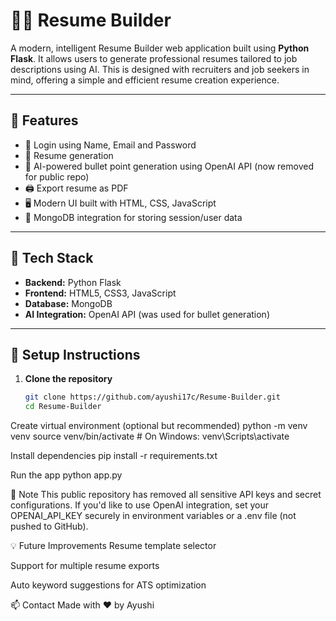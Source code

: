 # 🧑‍💼 Resume Builder

A modern, intelligent Resume Builder web application built using **Python Flask**. It allows users to generate professional resumes tailored to job descriptions using AI. 
This is designed with recruiters and job seekers in mind, offering a simple and efficient resume creation experience.

---

## 🚀 Features

- 🔐 Login using Name, Email and Password
- 📝 Resume generation
- 🧠 AI-powered bullet point generation using OpenAI API (now removed for public repo)
- 🖨️ Export resume as PDF
- 🖥️ Modern UI built with HTML, CSS, JavaScript
- 📁 MongoDB integration for storing session/user data

---

## 📂 Tech Stack

- **Backend:** Python Flask
- **Frontend:** HTML5, CSS3, JavaScript
- **Database:** MongoDB
- **AI Integration:** OpenAI API (was used for bullet generation)

---


## 🔧 Setup Instructions

1. **Clone the repository**
   ```bash
   git clone https://github.com/ayushi17c/Resume-Builder.git
   cd Resume-Builder
   
Create virtual environment (optional but recommended)
python -m venv venv
source venv/bin/activate   # On Windows: venv\Scripts\activate

Install dependencies
pip install -r requirements.txt

Run the app
python app.py

📌 Note
This public repository has removed all sensitive API keys and secret configurations.
If you'd like to use OpenAI integration, set your OPENAI_API_KEY securely in environment variables or a .env file (not pushed to GitHub).

💡 Future Improvements
Resume template selector

Support for multiple resume exports

Auto keyword suggestions for ATS optimization


📫 Contact
Made with ❤️ by Ayushi

